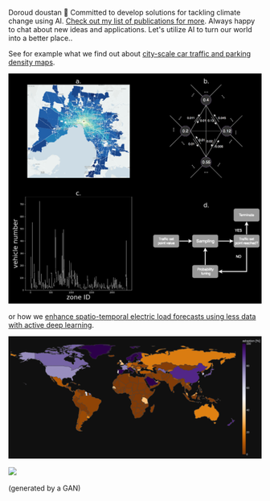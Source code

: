 Doroud doustan 👋 Committed to develop solutions for tackling climate change using AI. [Check out my list of publications for more](https://scholar.google.com/citations?user=bC7mSGUAAAAJ&hl). Always happy to chat about new ideas and applications. Let's utilize AI to turn our world into a better place..


See for example what we find out about [city-scale car traffic and parking density maps](https://www.nature.com/articles/s41597-019-0159-6).

<img src="/MethodFigure.png" />

or how we [enhance spatio-temporal electric load forecasts using less data with active deep learning](https://www.nature.com/articles/s42256-022-00552-x).

<img src="/plotly_dark_4.png" />

![](https://github.com/ArsamAryandoust/ArsamAryandoust/blob/master/rollover.gif)

(generated by a GAN)
